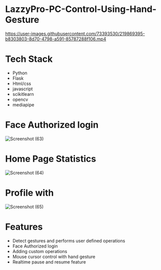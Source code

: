 # LazzyPro-PC-Control-Using-Hand-Gesture

https://user-images.githubusercontent.com/73393530/219869395-b8303803-8d70-4798-a591-85787288f106.mp4

# Tech Stack
 - Python
 - Flask
 - Html/css
 - javascript
 - scikitlearn
 - opencv
 - mediapipe
 
 # Face Authorized login
 
 ![Screenshot (63)](https://user-images.githubusercontent.com/73393530/219869440-70609ffe-7e6c-4f90-b109-f6c07b23a79e.png)
 
 # Home Page Statistics
 
![Screenshot (64)](https://user-images.githubusercontent.com/73393530/219869447-c91c8c90-c971-4e32-8815-9d03a2eff9d1.png)

# Profile with
![Screenshot (65)](https://user-images.githubusercontent.com/73393530/219869450-fbe21e29-6749-46d6-bf5b-81eb65ae5eab.png)

 

# Features
- Detect gestures and performs user defined operations
- Face Authorized login
- Adding custom operations
- Mouse cursor control with hand gesture
- Realtime pause and resume feature
